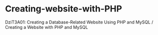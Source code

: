 # Creating-website-with-PHP
DziT3A01: ​​Creating a Database-Related Website Using PHP and MySQL / Creating a Website with PHP and MySQL
